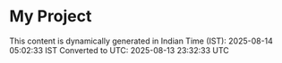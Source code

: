 # My Project

This content is dynamically generated in Indian Time (IST): 2025-08-14 05:02:33 IST
Converted to UTC: 2025-08-13 23:32:33 UTC
